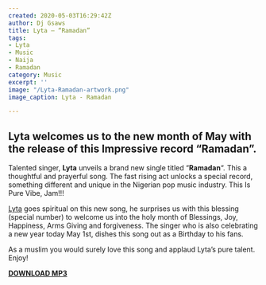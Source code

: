 ```yaml
---
created: 2020-05-03T16:29:42Z
author: Dj Gsaws
title: Lyta – “Ramadan”
tags:
- Lyta
- Music
- Naija
- Ramadan
category: Music
excerpt: ''
image: "/Lyta-Ramadan-artwork.png"
image_caption: Lyta - Ramadan

---
```

## Lyta welcomes us to the new month of May with the release of this Impressive record “Ramadan”.

Talented singer, **Lyta** unveils a brand new single titled “**Ramadan**“. This a thoughtful and prayerful song. The fast rising act unlocks a special record, something different and unique in the Nigerian pop music industry. This Is Pure Vibe, Jam!!!

[Lyta](https://www.instagram.com/official_lyta/) goes spiritual on this new song, he surprises us with this blessing (special number) to welcome us into the holy month of Blessings, Joy, Happiness, Arms Giving and forgiveness. The singer who is also celebrating a new year today May 1st, dishes this song out as a Birthday to his fans.

As a muslim you would surely love this song and applaud Lyta’s pure talent. Enjoy!

[**DOWNLOAD MP3**](https://tooxclusive.com/wp-content/uploads/2020/05/Lyta-Ramadan.mp3)